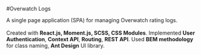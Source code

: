 #Overwatch Logs

A single page application (SPA) for managing Overwatch rating logs.
</br>
</br>
Created with **React.js, Moment.js, SCSS, CSS Modules**.
Implemented **User Authentication**, **Context API**, **Routing**, **REST API**.
Used **BEM methodology** for class naming, **Ant Design** UI library.
